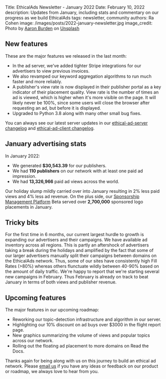 Title: EthicalAds Newsletter - January 2022
Date: February 10, 2022
description: Updates from January, including stats and commentary on our progress as we build EthicalAds
tags: newsletter, community
authors: Ra Cohen
image: /images/posts/2022-january-newsletter.jpg
image_credit: <span>Photo by <a href="https://unsplash.com/@aaronburden?utm_source=unsplash&utm_medium=referral&utm_content=creditCopyText">Aaron Burden</a> on <a href="https://unsplash.com/s/photos/snow?utm_source=unsplash&utm_medium=referral&utm_content=creditCopyText">Unsplash</a></span>


## New features

These are the major features we released in the last month:

* In the ad server, we've added tighter Stripe integrations for our advertisers to view
  previous invoices.
* We also revamped our keyword aggregation algorithms to run much faster and more reliably.
* A publisher's view rate is now displayed in their publisher portal as a key indicator of their placement quality. View rate is the number of times an ad is viewed, which is higher when it's more visible on the page. It will likely never be 100%, since some users will close the browser after requesting an ad, but before it is displayed.
* Upgraded to Python 3.8 along with many other small bug fixes.

You can always see our latest server updates in our [ethical-ad-server changelog](https://ethical-ad-server.readthedocs.io/en/latest/developer/changelog.html) and [ethical-ad-client changelog](https://ethical-ad-client.readthedocs.io/en/latest/changelog.html).


## January advertising stats

In January 2022:

* We generated **$30,543.39** for our publishers.
* We had **110 publishers** on our network with at least one paid ad impression.
* We had **13,326,966** paid ad views across the world.

Our holiday slump mildly carried over into January
resulting in 2% less paid views and 4% less ad revenue.
On the plus side, our [Sponsorship Management Platform](https://www.ethicalads.io/sponsorship-platform/?ref=jan-newsletter) Beta
served over **2,700,000** sponsored logo placements in January.

## Tricky bits

For the first time in 6 months, our current largest hurdle to growth
is expanding our advertisers and their campaigns.
We have available ad inventory across all regions.
This is partly an aftershock of advertisers taking a break during the holidays
and amplified by the fact that some of our larger advertisers
manually split their campaigns between domains on the EthicalAds network.
Thus, some of our sites have consistently high Fill Rates (>80%) whereas
others flunctuate wildly between 40-90% based on the amount of daily traffic.
We're happy to report that we're starting several new campaigns in February.
Thus February is already on track to beat January
in terms of both views and publisher revenue.


## Upcoming features

The major features in our upcoming roadmap:

* Reworking our topic-detection infrastructure and algorithm in our server.
* Highlighting our 10% discount on ad buys over $3000 in the flight report page.
* New graphics summarizing the volume of views and popular topics across our network.
* Rolling out the floating ad placement to more domains on Read the Docs.



Thanks again for being along with us on this journey to build an ethical ad network.
Please [email us](mailto:ads@ethicalads.io) if you have any ideas or feedback on our product or roadmap,
we always love to hear from you.
